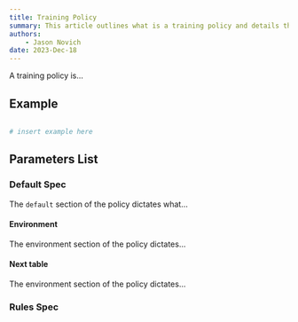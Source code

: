 ```yaml
---
title: Training Policy
summary: This article outlines what is a training policy and details the variables that are used in the policy.
authors:
    - Jason Novich
date: 2023-Dec-18
---
```


A training policy is...

## Example

```yml

# insert example here

```
## Parameters List

### Default Spec

The `default` section of the policy dictates what...

#### Environment

The environment section of the policy dictates...

#### Next table

The environment section of the policy dictates...

### Rules Spec